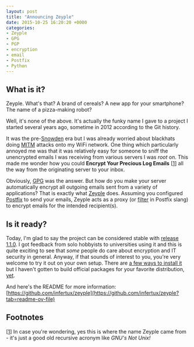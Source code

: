 ```yaml
---
layout: post
title: "Announcing Zeyple"
date: 2015-10-25 16:20:20 +0000
categories:
- Zeyple
- GPG
- PGP
- encryption
- email
- Postfix
- Python
---
```


## What is it?

Zeyple. What's that? A brand of cereals? A new app for your smartphone? The name of a pizza-making robot?

Well, it's none of the above. It's actually the funky name I gave to a project I started several years ago, sometime in 2012 according to the Git history.

It was the pre-[Snowden](https://en.wikipedia.org/wiki/Edward_Snowden) era but I was already worried about blackhats doing [MITM](https://en.wikipedia.org/wiki/Man-in-the-middle_attack) attacks onto my WiFi network.
One thing which particularly annoyed me was that it was relatively easy for someone to sniff the unencrypted emails I was receiving from various servers I was _root_ on.
This made me wonder how you could **Encrypt Your Precious Log Emails** [<a id="fnl-2015-10-25-1" href="#fn-2015-10-25-1">1</a>] all the way from the originating server to your inbox.

Obviously, [GPG](https://en.wikipedia.org/wiki/GNU_Privacy_Guard) was the answer.
But how do you make your server automatically encrypt all outgoing emails sent from a variety of applications?
That is exactly what [Zeyple](https://github.com/infertux/zeyple) does.
Assuming you configured [Postfix](https://www.postfix.org/) to send your emails, Zeyple acts as a proxy (or [filter](https://www.postfix.org/FILTER_README.html) in Postfix slang) to encrypt emails for the intended recipient(s).

## Is it ready?

Today, I'm glad to say the project can be considered stable with [release 1.1.0](https://github.com/infertux/zeyple/blob/master/CHANGELOG.md).
I got feedback from solo hobbyists to universities using it and this is quite exciting to see that *some* people do care about encryption and IT security in general.
Anyway, if that sounds of interest to you, you're very welcome to try it out on your own setup.
There are [a few ways to install it](https://github.com/infertux/zeyple/blob/master/INSTALL.md) but I haven't gotten to build official packages for your favorite distribution, [yet](https://github.com/infertux/zeyple/issues/1).

And here's the README for more information: [https://github.com/infertux/zeyple](https://github.com/infertux/zeyple?tab=readme-ov-file)

## Footnotes

[<a id="fn-2015-10-25-1" href="#fnl-2015-10-25-1">1</a>]
In case you're wondering, yes this is where the name Zeyple came from - it's just a good old recursive acronym like _GNU's Not Unix!_
